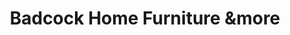 ---
title: "Badcock Home Furniture &more"
url: /lynchburg/badcock-home-furniture-undmore/
shop: Möbel
---